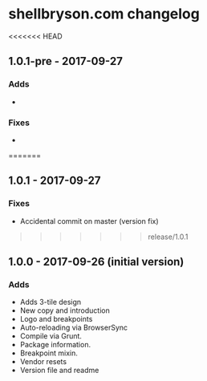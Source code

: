 # shellbryson.com changelog

<<<<<<< HEAD
## 1.0.1-pre - 2017-09-27

### Adds

-

### Fixes

-
=======
## 1.0.1 - 2017-09-27

### Fixes

- Accidental commit on master (version fix)
>>>>>>> release/1.0.1

## 1.0.0 - 2017-09-26 (initial version)

### Adds

- Adds 3-tile design
- New copy and introduction
- Logo and breakpoints
- Auto-reloading via BrowserSync
- Compile via Grunt.
- Package information.
- Breakpoint mixin.
- Vendor resets
- Version file and readme
